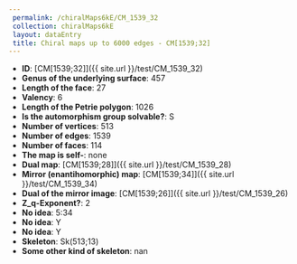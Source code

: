 ```yaml
--- 
 permalink: /chiralMaps6kE/CM_1539_32 
 collection: chiralMaps6kE
 layout: dataEntry
 title: Chiral maps up to 6000 edges - CM[1539;32]
---
```


- **ID**: [CM[1539;32]]({{ site.url }}/test/CM_1539_32)
- **Genus of the underlying surface**: 457
- **Length of the face**: 27
- **Valency**: 6
- **Length of the Petrie polygon**: 1026
- **Is the automorphism group solvable?**: S
- **Number of vertices**: 513
- **Number of edges**: 1539
- **Number of faces**: 114
- **The map is self-**: none
- **Dual map**: [CM[1539;28]]({{ site.url }}/test/CM_1539_28)
- **Mirror (enantihomorphic) map**: [CM[1539;34]]({{ site.url }}/test/CM_1539_34)
- **Dual of the mirror image**: [CM[1539;26]]({{ site.url }}/test/CM_1539_26)
- **Z_q-Exponent?**: 2
- **No idea**:  5:34
- **No idea**: Y
- **No idea**: Y
- **Skeleton**: Sk(513;13)
- **Some other kind of skeleton**: nan
